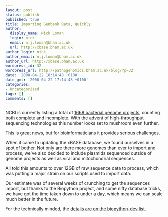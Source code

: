 ```yaml
---
layout: post
status: publish
published: true
title: Importing Genbank Data, Quickly
author:
  display_name: Nick Loman
  login: nick
  email: n.j.loman@bham.ac.uk
  url: http://xbase.bham.ac.uk
author_login: nick
author_email: n.j.loman@bham.ac.uk
author_url: http://xbase.bham.ac.uk
wordpress_id: 32
wordpress_url: http://pathogenomics.bham.ac.uk/blog/?p=32
date: '2008-04-22 18:14:48 +0100'
date_gmt: '2008-04-22 17:14:48 +0100'
categories:
- Uncategorized
tags: []
comments: []
---
```

<p>NCBI is currently listing a total of <a href="http://www.ncbi.nlm.nih.gov/genomes/lproks.cgi">1668 bacterial genome projects</a>, counting both complete and incomplete. With the advent of high-throughput sequencing technologies this number looks set to mushroom even further.</p>
<p>This is great news, but for bioinformaticians it provides serious challenges.</p>
<p>When it came to updating the xBASE database, we found ourselves in a spot of bother. Not only are there more genomes than ever to import and process, we've also decided to include plasmids sequenced outside of genome projects as well as viral and mitochondrial sequences.</p>
<p>All told this amounts to over 12GB of raw sequence data to process, which was putting a major strain on our scripts used to import data.</p>
<p>Our estimate was of several weeks of crunching to get the sequences import, but thanks to the Biopython project, and some nifty database tricks, we have got the time taken down to under a day, which means we can scale much better in the future.</p>
<p>For the technically minded, the <a href="http://lists.open-bio.org/pipermail/biopython-dev/2008-April/003618.html">details are on the biopython-dev list</a>.</p>
